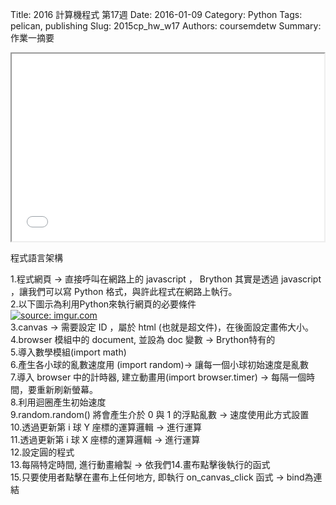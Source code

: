 Title: 2016 計算機程式 第17週
Date: 2016-01-09
Category: Python
Tags: pelican, publishing
Slug: 2015cp_hw_w17
Authors: coursemdetw
Summary: 作業一摘要

<iframe src="W17.html" width="500" height="300"></iframe>

程式語言架構
            
1.程式網頁 → 直接呼叫在網路上的 javascript ， Brython 其實是透過 javascript ，讓我們可以寫 Python 格式，與許此程式在網路上執行。            
 2.以下圖示為利用Python來執行網頁的必要條件          
 <a href="http://imgur.com/MRowviB"><img src="http://i.imgur.com/MRowviB.jpg" title="source: imgur.com" /></a>      
 3.canvas → 需要設定 ID ，屬於 html (也就是超文件)，在後面設定畫佈大小。    
 4.browser 模組中的 document, 並設為 doc 變數 → Brython特有的    
5.導入數學模組(import math)           
6.產生各小球的亂數速度用 (import random)→ 讓每一個小球初始速度是亂數    
7.導入 browser 中的計時器, 建立動畫用(import browser.timer) → 每隔一個時間，要重新刷新螢幕。       
8.利用迴圈產生初始速度        
9.random.random() 將會產生介於 0 與 1 的浮點亂數 → 速度使用此方式設置        
10.透過更新第 i 球 Y 座標的運算邏輯 → 進行運算           
11.透過更新第 i 球 X 座標的運算邏輯 → 進行運算           
12.設定圓的程式           
13.每隔特定時間, 進行動畫繪製 → 依我們14.畫布點擊後執行的函式        
15.只要使用者點擊在畫布上任何地方, 即執行 on_canvas_click 函式 → bind為連結        


<!-- 導入 brython.js -->

<script type="text/javascript" src="http://brython.info/src/brython_dist.js"></script>

<!-- 啟動 brython() -->

<script>
window.onload=function(){
brython(1);
}
</script>

<!-- 以下利用 Brython 程式執行繪圖 -->

<canvas id="plotarea" width="600" height="400"></canvas>

<script type="text/python3">
# 導入 browser 模組中的 document, 並設為 doc 變數
from browser import document as doc
# 導入數學模組
import math
# 產生各小球的亂數速度用
import random
# 導入 browser 中的計時器, 建立動畫用
import browser.timer

# 準備繪圖畫布
canvas = doc["plotarea"]
ctx = canvas.getContext("2d")

# 取畫布的寬與高度
width = canvas.width
height = canvas.height

n = 30
# 已知數列內容個數, 先分別與 None 對應
x = [None]*n
y = [None]*n
vy = [None]*n
vx = [None]*n
# 重力加速度, Y 方向向下為正
g = 0.05
# 空氣的黏滯阻尼係數
cor = 0.7 
# 球的彈力係數
fr = 0.95
# 球的半徑
r = 3

for i in range(n):
    x[i] = 300
    y[i] = 100
    # random.random() 將會產生介於 0 與 1 的浮點亂數
    vx[i] = 2*(random.random()-.5)
    vy[i] = 2*(random.random()-.5)

# 更新第 i 球 Y 座標的運算邏輯
def updateY(i):
    if ((y[i]+r) < height):
        #y = height
        vy[i] += g
    else:
        vy[i] = -vy[i]*cor
        vx[i] *= fr
    y[i] += vy[i]
    if ((y[i]+r) > height):
        y[i] = height-r

# 更新第 i 球 X 座標的運算邏輯
def updateX(i):
    if ((x[i]+r) >= width or (x[i]-r) <= 0):
        vx[i] = -vx[i]*cor
    x[i] += vx[i]
    if ((x[i]+r) > width):
        x[i] = width-r
    elif ((x[i]-r) < 0):
        x[i] = r

# 畫圓函式
def circle(x,y,r):
    ctx.beginPath()
    ctx.arc(x, y, r, 0, math.pi*2, True)
    ctx.fill()

# 寫字函式
def text(s):
    ctx.fillStyle = "#ff0000"
    ctx.font = "30px sans-serif"
    ctx.textBaseline = "bottom"
    ctx.fillText(s,0,height)

# 每隔特定時間, 進行動畫繪製
def animate():
    # 刷新畫布
    ctx.clearRect(0, 0, width, height)
    # 逐一重新繪製小球
    ctx.fillStyle = "#000000"
    for i in range(n):
        updateY(i)
        updateX(i)
        circle(x[i],y[i],r)

text("Click me!")

# 畫布點擊後執行的函式
def on_canvas_click(ev):
    browser.timer.set_interval(animate,0)

# 只要使用者點擊在畫布上任何地方, 即執行 on_canvas_click 函式
canvas.bind('click', on_canvas_click, False)
</script>